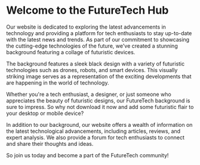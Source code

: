 <!--font:Poppins-->

# Welcome to the FutureTech Hub

Our website is dedicated to exploring the latest advancements in technology and providing a platform for tech enthusiasts to stay up-to-date with the latest news and trends. As part of our commitment to showcasing the cutting-edge technologies of the future, we've created a stunning background featuring a collage of futuristic devices.

The background features a sleek black design with a variety of futuristic technologies such as drones, robots, and smart devices. This visually striking image serves as a representation of the exciting developments that are happening in the world of technology.

Whether you're a tech enthusiast, a designer, or just someone who appreciates the beauty of futuristic designs, our FutureTech background is sure to impress. So why not download it now and add some futuristic flair to your desktop or mobile device?

In addition to our background, our website offers a wealth of information on the latest technological advancements, including articles, reviews, and expert analysis. We also provide a forum for tech enthusiasts to connect and share their thoughts and ideas.

So join us today and become a part of the FutureTech community!

<!--

Write me markdown content of website with wallpaper:

"A wallpaper featuring a collage of futuristic technology such as drones, robots, and smart devices, set against a black background."

The header of the page should not be copy of the text but rather a real content of the website which is using this wallpaper.


---


# FutureTech Wallpaper

Welcome to our website featuring a stunning wallpaper showcasing the cutting-edge technologies of the future. This wallpaper is perfect for anyone who loves technology and wants to stay up-to-date with the latest advancements.

The wallpaper features a collage of futuristic technology such as drones, robots, and smart devices, all set against a sleek black background. The combination of these elements creates a visually striking image that is sure to impress.

Whether you're a tech enthusiast, a designer, or just someone looking for a cool wallpaper, this FutureTech wallpaper is sure to meet your needs. So why wait? Download it now and add some futuristic flair to your desktop or mobile device!


---


Heading should not include word "wallpaper". The website should not be about the wallpaper itself, wallpaper is just a related background, rewrite whole content.


---


# Welcome to the FutureTech Hub

Our website is dedicated to exploring the latest advancements in technology and providing a platform for tech enthusiasts to stay up-to-date with the latest news and trends. As part of our commitment to showcasing the cutting-edge technologies of the future, we've created a stunning background featuring a collage of futuristic devices.

The background features a sleek black design with a variety of futuristic technologies such as drones, robots, and smart devices. This visually striking image serves as a representation of the exciting developments that are happening in the world of technology.

Whether you're a tech enthusiast, a designer, or just someone who appreciates the beauty of futuristic designs, our FutureTech background is sure to impress. So why not download it now and add some futuristic flair to your desktop or mobile device?

In addition to our background, our website offers a wealth of information on the latest technological advancements, including articles, reviews, and expert analysis. We also provide a forum for tech enthusiasts to connect and share their thoughts and ideas.

So join us today and become a part of the FutureTech community!


---


Write me a Google font which is best fitting for the website.

Pick from the list:
- Great Vibes
- Lobster
- Inter
- Poppins
- Open Sans
- Montserrat
- Orbitron
- Alegreya
- Barlow Condensed
- Playfair Display
- Futura
- IBM Plex Sans
- Dancing Script
- Raleway
- Exo 2
- Lato
- Roboto


Write just the font name nothing else.


---


Poppins

-->
